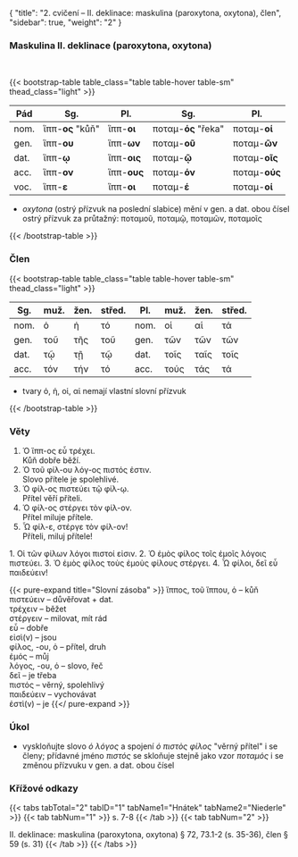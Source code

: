 {
    "title": "2. cvičení – II. deklinace: maskulina (paroxytona, oxytona), člen",
    "sidebar": true,
    "weight": "2"
}

### Maskulina II. deklinace (paroxytona, oxytona)

</br>

{{< bootstrap-table table_class="table table-hover table-sm" thead_class="light" >}}

| Pád  | Sg.              | Pl.         | Sg.                 | Pl.           |
| ---- | ---------------- | ----------- | ------------------- | ------------- |
| nom. | ἵππ-__ος__ "kůň" | ἵππ-__οι__  | ποταμ-__ός__ "řeka" | ποταμ-__οί__  |
| gen. | ἵππ-__ου__       | ἵππ-__ων__  | ποταμ-__οῦ__        | ποταμ-__ῶν__  |
| dat. | ἵππ-__ῳ__        | ἵππ-__οις__ | ποταμ-__ῷ__         | ποταμ-__οῖς__ |
| acc. | ἵππ-__ον__       | ἵππ-__ους__ | ποταμ-__όν__        | ποταμ-__ούς__ |
| voc. | ἵππ-__ε__        | ἵππ-__οι__  | ποταμ-__έ__         | ποταμ-__οί__  |

- _oxytona_ (ostrý přízvuk na poslední slabice) mění v gen. a dat. obou čísel ostrý přízvuk za průtažný: ποταμοῦ, ποταμῷ, ποταμῶν, ποταμοῖς

{{< /bootstrap-table >}}



### Člen

{{< bootstrap-table table_class="table table-hover table-sm" thead_class="light" >}}

| Sg.  | muž. | žen. | střed. | Pl.  | muž. | žen. | střed. |
| ---- | ---- | ---- | ------ | ---- | ---- | ---- | ------ |
| nom. | ὁ    | ἡ    | τό     | nom. | οἱ   | αἱ   | τά     |
| gen. | τοῦ  | τῆς  | τοῦ    | gen. | τῶν  | τῶν  | τῶν    |
| dat. | τῷ   | τῇ   | τῷ     | dat. | τοῖς | ταῖς | τοῖς   |
| acc. | τόν  | τήν  | τό     | acc. | τούς | τάς  | τά     |

- tvary ὁ, ἡ, οἱ, αἱ nemají vlastní slovní přízvuk  

{{< /bootstrap-table >}}



### Věty

1. Ὁ ἵππ-ος εὖ τρέχει.  
   Kůň dobře běží.
2. Ὁ τοῦ φίλ-ου λόγ-ος πιστός ἐστιν.  
   Slovo přítele je spolehlivé.
3. Ὁ φίλ-ος πιστεύει τῷ φίλ-ῳ.  
   Přítel věří příteli. 
4. Ὁ φίλ-ος στέργει τὸν φίλ-ον.  
   Přítel miluje přítele.
5. Ὦ φίλ-ε, στέργε τὸν φίλ-ον!  
   Příteli, miluj přítele!



1\. Οἱ τῶν φίλων λόγοι πιστοί εἰσιν. 2. Ὁ ἐμὸς φίλος τοῖς ἐμοῖς λόγοις πιστεύει.  3. Ὁ ἐμὸς φίλος τοὺς ἐμοὺς φίλους στέργει. 4. Ὦ φίλοι, δεῖ εὖ παιδεύειν!  

{{< pure-expand title="Slovní zásoba" >}}
ἵππος, τοῦ ἵππου, ὁ   – kůň   
πιστεύειν – důvěřovat + dat.  
τρέχειν – běžet   
στέργειν – milovat, mít rád  
εὖ – dobře   
εἰσὶ(ν) – jsou   
φίλος, -ου, ὁ – přítel, druh   
ἐμός – můj  
λόγος, -ου, ὁ – slovo, řeč  
δεῖ – je třeba  
πιστός – věrný, spolehlivý   
παιδεύειν – vychovávat  
ἐστὶ(v) – je {{</ pure-expand >}}

### Úkol

- vyskloňujte slovο _ὁ λόγος_ a spojení _ὁ πιστὸς φίλος_ "věrný přítel" i se členy; přídavné jméno _πιστός_ se skloňuje stejně jako vzor _ποταμός_ i se změnou přízvuku v gen. a dat. obou čísel



### Křížové odkazy

{{< tabs tabTotal="2" tabID="1" tabName1="Hnátek" tabName2="Niederle" >}}
{{< tab tabNum="1" >}}
s. 7-8
{{< /tab >}}
{{< tab tabNum="2" >}}

II. deklinace: maskulina (paroxytona, oxytona) § 72, 73.1-2 (s. 35-36), člen § 59 (s. 31)
{{< /tab >}}
{{< /tabs >}}

